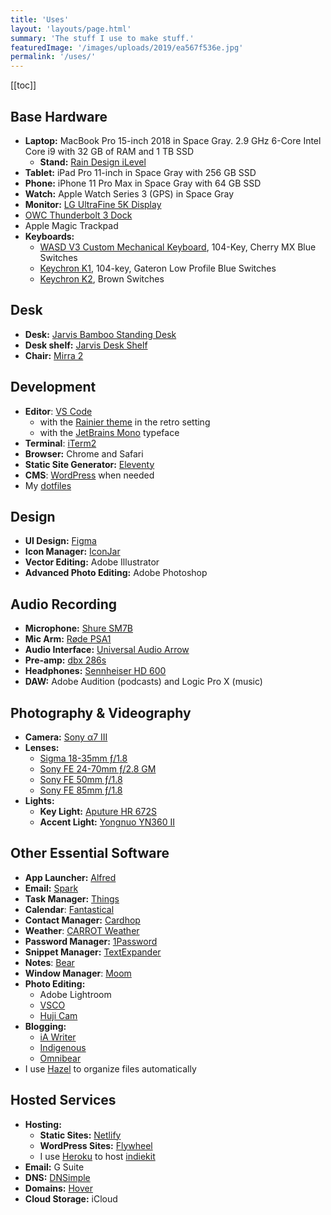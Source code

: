 ```yaml
---
title: 'Uses'
layout: 'layouts/page.html'
summary: 'The stuff I use to make stuff.'
featuredImage: '/images/uploads/2019/ea567f536e.jpg'
permalink: '/uses/'
---
```


[[toc]]

## Base Hardware

- **Laptop:** MacBook Pro 15-inch 2018 in Space Gray. 2.9 GHz 6-Core Intel Core i9 with 32 GB of RAM and 1 TB SSD
  - **Stand:** [Rain Design iLevel](https://www.raindesigninc.com/ilevel.html)
- **Tablet:** iPad Pro 11-inch in Space Gray with 256 GB SSD
- **Phone:** iPhone 11 Pro Max in Space Gray with 64 GB SSD
- **Watch:** Apple Watch Series 3 (GPS) in Space Gray
- **Monitor:** [LG UltraFine 5K Display](https://www.apple.com/shop/product/HMUB2LL/A/lg-ultrafine-5k-display)
- [OWC Thunderbolt 3 Dock](https://eshop.macsales.com/shop/docks/owc-thunderbolt-3-dock)
- Apple Magic Trackpad
- **Keyboards:** 
  - [WASD V3 Custom Mechanical Keyboard](https://www.wasdkeyboards.com/wasd-v3-104-key-custom-mechanical-keyboard.html), 104-Key, Cherry MX Blue Switches
  - [Keychron K1](https://www.keychron.com/products/keychron-k1-wireless-mechanical-keyboard?variant=31562985177177), 104-key, Gateron Low Profile Blue Switches
  - [Keychron K2](https://www.keychron.com/products/keychron-k2-wireless-mechanical-keyboard), Brown Switches

## Desk

- **Desk:** [Jarvis Bamboo Standing Desk](https://www.fully.com/standing-desks/jarvis/jarvis-adjustable-height-desk-bamboo.html)
- **Desk shelf:** [Jarvis Desk Shelf](https://www.fully.com/accessories/jarvis-accessories/jarvis-desk-shelf.html)
- **Chair:** [Mirra 2](https://www.hermanmiller.com/products/seating/office-chairs/mirra-2-chairs/)


## Development

- **Editor**: [VS Code](https://code.visualstudio.com/)
  - with the [Rainier theme](https://marketplace.visualstudio.com/items?itemName=joytrekker.rainier) in the retro setting
  - with the [JetBrains Mono](https://www.jetbrains.com/lp/mono/) typeface
- **Terminal**: [iTerm2](https://www.iterm2.com/)
- **Browser:** Chrome and Safari
- **Static Site Generator:** [Eleventy](https://www.11ty.dev/)
- **CMS**: [WordPress](https://wordpress.org/) when needed
- My [dotfiles](https://github.com/smithtimmytim/dotfiles)

## Design

- **UI Design:** [Figma](https://www.figma.com/)
- **Icon Manager:** [IconJar](https://geticonjar.com/)
- **Vector Editing:** Adobe Illustrator
- **Advanced Photo Editing:** Adobe Photoshop

## Audio Recording

- **Microphone:** [Shure SM7B](https://www.shure.com/en-US/products/microphones/sm7b)
- **Mic Arm:** [Røde PSA1](http://www.rode.com/accessories/psa1)
- **Audio Interface:** [Universal Audio Arrow](https://www.uaudio.com/audio-interfaces/arrow.html)
- **Pre-amp:** [dbx 286s](https://dbxpro.com/en/products/286s)
- **Headphones:** [Sennheiser HD 600](https://en-us.sennheiser.com/best-audio-headphones-high-end-stereo-hifi-hd-600)  
- **DAW:** Adobe Audition (podcasts) and Logic Pro X (music)

## Photography & Videography

- **Camera:** [Sony α7 III](https://www.sony.com/electronics/interchangeable-lens-cameras/ilce-7m3-body-kit)
- **Lenses:**
  - [Sigma 18-35mm ƒ/1.8](https://www.sigmaphoto.com/18-35mm-f18-dc-hsm-a)
  - [Sony FE 24-70mm ƒ/2.8 GM](https://www.sony.com/electronics/camera-lenses/sel2470gm)
  - [Sony FE 50mm ƒ/1.8](https://www.sony.com/electronics/camera-lenses/sel50f18f)
  - [Sony FE 85mm ƒ/1.8](https://www.sony.com/electronics/camera-lenses/sel85f18)
- **Lights:**
  - **Key Light:** [Aputure HR 672S](https://www.aputure.com/products/hr-672s/)
  - **Accent Light:** [Yongnuo YN360 II](https://yongnuousa.net/products/360iiwand)

## Other Essential Software

- **App Launcher:** [Alfred](https://www.alfredapp.com/)
- **Email:** [Spark](https://sparkmailapp.com/)
- **Task Manager:** [Things](https://culturedcode.com/things/)
- **Calendar**: [Fantastical](https://flexibits.com/fantastical)
- **Contact Manager:** [Cardhop](https://flexibits.com/cardhop)
- **Weather**: [CARROT Weather](https://www.meetcarrot.com/weather/)
- **Password Manager:** [1Password](https://1password.com/)
- **Snippet Manager:** [TextExpander](https://textexpander.com/)
- **Notes**: [Bear](https://bear.app/)
- **Window Manager**: [Moom](https://manytricks.com/moom/)
- **Photo Editing:**
  - Adobe Lightroom
  - [VSCO](https://vsco.co/)
  - [Huji Cam](https://apps.apple.com/us/app/huji-cam/id781383622)
- **Blogging:**
  - [iA Writer](https://ia.net/writer)
  - [Indigenous](https://indieweb.org/Indigenous)
  - [Omnibear](https://omnibear.com/)
- I use [Hazel](https://www.noodlesoft.com/) to organize files automatically

## Hosted Services
- **Hosting:**
  - **Static Sites:** [Netlify](https://www.netlify.com/)
  - **WordPress Sites:** [Flywheel](https://getflywheel.com/)
  - I use [Heroku](https://www.heroku.com/) to host [indiekit](https://paulrobertlloyd.github.io/indiekit/)
- **Email:** G Suite
- **DNS:** [DNSimple](https://dnsimple.com/)
- **Domains:** [Hover](https://www.hover.com/)
- **Cloud Storage:** iCloud
